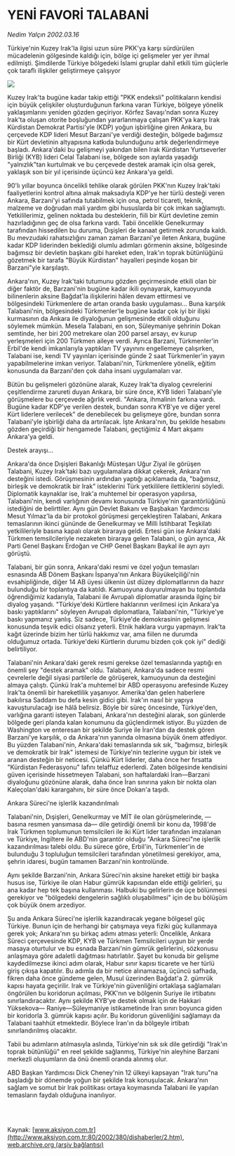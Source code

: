 # YENİ FAVORİ TALABANİ

*Nedim Yalçın 2002.03.16*

<div>
 <p class="spot">
  Türkiye'nin Kuzey Irak'la ilgisi uzun süre PKK'ya karşı sürdürülen mücadelenin gölgesinde kaldığı için, bölge içi gelişmeler yer yer ihmal edilmişti. Şimdilerde Türkiye bölgedeki İslami gruplar dahil etkili tüm güçlerle çok taraflı ilişkiler geliştirmeye çalışıyor
 </p>
 <p class="metin">
 </p>
 <img border="0" src="/web/20020325041156im_/http://www.aksiyon.com.tr/2002/380/resimler/yeni.jpg"/>
 <p class="metin">
  Kuzey Irak'ta bugüne kadar takip ettiği "PKK endeksli" politikaların kendisi için büyük çelişkiler oluşturduğunun farkına varan Türkiye, bölgeye yönelik yaklaşımlarını yeniden gözden geçiriyor. Körfez Savaşı'ndan sonra Kuzey Irak'ta oluşan otorite boşluğundan yararlanmaya çalışan PKK'ya karşı Irak Kürdistan Demokrat Partisi'yle (KDP) yoğun işbirliğine giren Ankara, bu çerçevede  KDP lideri Mesut Barzani'ye verdiği desteğin, bölgede bağımsız bir Kürt devletinin altyapısına  katkıda bulunduğunu artık değerlendirmeye başladı. Ankara'daki bu gelişmeyi yakından bilen Irak Kürdistan Yurtseverler Birliği (KYB) lideri Celal Talabani ise, bölgede son aylarda yaşadığı "yalnızlık"tan kurtulmak ve bu çerçevede destek aramak için olsa gerek, yaklaşık son bir yıl içerisinde üçüncü kez Ankara'ya geldi.
 </p>
 <p class="metin">
  90'lı yıllar boyunca öncelikli tehlike olarak görülen PKK'nın Kuzey Irak'taki faaliyetlerini kontrol altına almak maksadıyla KDP'ye her türlü desteği veren Ankara, Barzani'yi safında tutabilmek için ona, petrol ticareti, teknik, malzeme ve doğrudan mali yardım gibi hususlarda bir çok imkan sağlamıştı. Yetkililerimiz, gelinen noktada bu desteklerin, fiili bir Kürt devletine zemin hazırladığının geç de olsa farkına vardı. Tabii öncelikle Genelkurmay tarafından hissedilen bu duruma, Dışişleri de kanaat getirmek zorunda kaldı. Bu mevzudaki rahatsızlığını zaman zaman Barzani'ye ileten Ankara, bugüne kadar KDP liderinden beklediği olumlu adımları görmenin aksine, bölgesinde bağımsız bir devletin başkanı gibi hareket eden, Irak'ın toprak bütünlüğünü gözetmek bir tarafa "Büyük Kürdistan" hayalleri peşinde koşan bir Barzani"yle karşılaştı.
 </p>
 <p class="metin">
  Ankara'nın, Kuzey Irak'taki tutumunu gözden geçirmesinde etkili olan bir diğer faktör de, Barzani'nin bugüne kadar ikili oynayarak, kamuoyunda bilinenlerin aksine Bağdat'la ilişkilerini hâlen devam ettirmesi ve bölgesindeki Türkmenlere de artan oranda baskı uygulaması... Buna karşılık Talabani'nin, bölgesindeki Türkmenler'le bugüne kadar çok iyi bir ilişki kurmasının da Ankara ile diyaloğunun gelişmesinde etkili olduğunu söylemek mümkün. Mesela Talabani, en son, Süleymaniye şehrinin Dokan semtinde, her biri 200 metrekare olan 200 parsel arsayı, ev kurup yerleşmeleri için 200 Türkmen aileye verdi. Ayrıca Barzani, Türkmenler'in Erbil'de kendi imkanlarıyla yaptıkları TV yayınını engellemeye çalışırken, Talabani ise, kendi TV yayınları içerisinde günde 2 saat Türkmenler'in yayın yapabilmelerine imkan veriyor. Talabani'nin, Türkmenlere yönelik, eğitim konusunda da Barzani'den çok daha insani uygulamaları var.
 </p>
 <p class="metin">
  Bütün bu gelişmeleri gözönüne alarak, Kuzey Irak'ta diyalog çevrelerini çeşitlendirme zarureti duyan Ankara, bir süre önce, KYB lideri Talabani'yle görüşmelere bu çerçevede ağırlık verdi. "Ankara, ihmalinin farkına vardı. Bugüne kadar KDP'ye verilen destek, bundan sonra KYB'ye ve diğer yerel Kürt liderlere verilecek" de denebilecek bu gelişmeye göre, bundan sonra Talabani'yle işbirliği daha da artırılacak. İşte Ankara'nın, bu şekilde hesabını gözden geçirdiği bir hengamede Talabani, geçtiğimiz 4 Mart akşamı Ankara'ya geldi.
 </p>
 <p class="metin">
  Destek arayışı...
 </p>
 <p class="metin">
  Ankara'da önce Dışişleri Bakanlığı Müsteşarı Uğur Ziyal ile görüşen Talabani, Kuzey Irak'taki bazı uygulamalara dikkat çekerek, Ankara'nın desteğini istedi. Görüşmesinin ardından yaptığı açıklamada da, "bağımsız, birleşik ve demokratik bir Irak" isteklerini Türk yetkililere ilettiklerini söyledi. Diplomatik kaynaklar ise, Irak'a muhtemel bir operasyon yapılırsa, Talabani'nin, kendi varlığının devamı konusunda Türkiye'nin garantörlüğünü istediğini de belirttiler. Aynı gün Devlet Bakanı ve Başbakan Yardımcısı Mesut Yılmaz'la da bir protokol görüşmesi gerçekleştiren Talabani, Ankara temaslarının ikinci gününde de Genelkurmay ve Milli İstihbarat Teşkilatı yetkilileriyle basına kapalı olarak biraraya geldi. Ertesi gün ise Ankara'daki Türkmen temsilcileriyle nezaketen biraraya gelen Talabani, o gün ayrıca,  Ak Parti Genel Başkanı Erdoğan ve CHP Genel Başkanı Baykal ile ayrı ayrı görüştü.
 </p>
 <p class="metin">
  Talabani, bir gün sonra, Ankara'daki resmi ve özel yoğun temasları esnasında AB Dönem Başkanı İspanya'nın Ankara Büyükelçiliği'nin evsahipliğinde, diğer 14 AB üyesi ülkenin üst düzey diplomatlarının da hazır bulunduğu bir toplantıya da katıldı. Kamuoyuna duyurulmayan bu toplantıda öğrendiğimiz kadarıyla, Talabani ile  Avrupalı diplomatlar arasında ilginç bir diyalog yaşandı. "Türkiye'deki Kürtlere haklarının verilmesi için Ankara'ya  baskı yaptıklarını" söyleyen  Avrupalı diplomatlara, Talabani'nin, "Türkiye'ye baskı yapmanız yanlış. Siz sadece, Türkiye'de demokrasinin gelişmesi konusunda teşvik edici olsanız yeterli. Etnik haklara vurgu yapmayın. Irak'ta kağıt üzerinde bizim her türlü hakkımız var, ama fiilen ne durumda olduğumuz ortada. Türkiye'deki Kürtlerin durumu bizden çok çok iyi" dediği belirtiliyor.
 </p>
 <p class="metin">
  Talabani'nin Ankara'daki gerek resmi gerekse özel temaslarında yaptığı en önemli şey "destek aramak" oldu. Talabani, Ankara'da sadece resmi çevrelerle değil siyasi partilerle de görüşerek, kamuoyunun da desteğini almaya çalıştı. Çünkü Irak'a muhtemel bir ABD operasyonu arefesinde Kuzey Irak'ta önemli bir hareketlilik yaşanıyor. Amerika'dan gelen haberlere bakılırsa Saddam bu defa kesin gidici gibi. Irak'ın nasıl bir yapıya kavuşturulacağı ise hâlâ belirsiz. Böyle bir süreç öncesinde, Türkiye'den, varlığına garanti isteyen Talabani, Ankara'nın desteğini alarak, son günlerde bölgede geri planda kalan konumunu da güçlendirmek istiyor. Bu yüzden de Washington ve enteresan bir şekilde Suriye ile İran'dan da destek gören Barzani'ye karşılık, o da Ankara'nın yanında olmasına  büyük önem atfediyor. Bu yüzden Talabani'nin, Ankara'daki temaslarında sık sık, "bağımsız, birleşik ve demokratik bir Irak" istemesi de Türkiye'nin tezlerine uygun bir istek ve aranan desteğin bir neticesi. Çünkü Kürt liderler, daha önce her fırsatta "Kürdistan Federasyonu" lafını telaffuz ederlerdi. Zaten bölgesinde kendisini güven içerisinde hissetmeyen Talabani, son haftalardaki İran—Barzani diyaloğunu gözönüne alarak, daha önce İran sınırına yakın bir nokta olan Kaleçolan'daki karargahını, bir süre önce Dokan'a taşıdı.
 </p>
 <p class="metin">
  Ankara Süreci'ne işlerlik kazandırılmalı
 </p>
 <p class="metin">
  Talabani'nin, Dışişleri, Genelkurmay ve MİT ile olan görüşmelerinde, —basına resmen yansımasa da— dile getirdiği önemli bir konu da, 1998'de Irak Türkmen toplumunun temsilcileri ile iki Kürt lider tarafından imzalanan ve Türkiye, İngiltere ile ABD'nin garantör olduğu "Ankara Süreci"ne işlerlik kazandırılması talebi oldu. Bu sürece göre, Erbil'in, Türkmenler'in de bulunduğu 3 topluluğun temsilcileri tarafından yönetilmesi gerekiyor, ama, şehrin idaresi, bugün tamamen Barzani'nin kontrolünde.
 </p>
 <p class="metin">
  Aynı şekilde Barzani'nin, Ankara Süreci'nin aksine hareket ettiği bir başka husus ise, Türkiye ile olan Habur gümrük kapısından elde ettiği gelirleri, şu ana kadar hep tek başına kullanması. Halbuki bu gelirlerin de üçe bölünmesi gerekiyor ve "bölgedeki dengelerin sağlıklı oluşabilmesi" için de bu bölüşüm çok büyük önem arzediyor.
 </p>
 <p class="metin">
  Şu anda Ankara Süreci'ne işlerlik kazandıracak yegane bölgesel güç Türkiye. Bunun için de herhangi bir çatışmaya veya fiziki güç kullanmaya gerek yok; Ankara'nın şu birkaç adımı atması yeterli: Öncelikle, Ankara Süreci çerçevesinde KDP, KYB ve Türkmen Temsilcileri uygun bir yerde masaya oturtulur ve bu esnada Barzani'nin gümrük gelirlerini, sözkonusu anlaşmaya göre adaletli dağıtması hatırlatılır. Şayet bu konuda bir gelişme kaydedilmezse ikinci adım olarak, Habur sınır kapısı ticarete ve her türlü giriş çıkışa kapatılır. Bu adımla da bir netice alınamazsa, üçüncü safhada, fikren daha önce gündeme gelen, Musul üzerinden Bağdat'a 2. gümrük kapısı hayata geçirilir. Irak ve Türkiye'nin güvenliğini ortaklaşa sağlamaları öngörülen bu koridorun açılması, PKK'nın ve bölgenin Suriye ile irtibatını sınırlandıracaktır. Aynı şekilde KYB'ye destek olmak için de Hakkari Yüksekova— Raniye—Süleymaniye istikametinde İran sınırı boyunca giden bir koridorla 3. gümrük kapısı açılır. Bu koridorun güvenliğini sağlamayı da Talabani taahhüt etmektedir. Böylece İran'ın da bölgeyle irtibatı sınırlandırılmış olacaktır.
 </p>
 <p class="metin">
  Tabii bu adımların atılmasıyla aslında, Türkiye'nin sık sık dile getirdiği "Irak'ın toprak bütünlüğü" en reel şekilde sağlanmış, Türkiye'nin aleyhine Barzani merkezli oluşumların da önü önemli oranda alınmış olur.
 </p>
 <p class="metin">
  ABD Başkan Yardımcısı Dick Cheney'nin 12 ülkeyi kapsayan "Irak turu"na başladığı bir dönemde  yoğun bir şekilde Irak konuşulacak. Ankara'nın sağlam ve somut bir Irak politikası ortaya koymasında Talabani ile yapılan temasların faydalı olduğuna inanılıyor.
 </p>
 <p class="metin">
 </p>
 <br/>
 <br/>
</div>

Kaynak: [www.aksiyon.com.tr](http://www.aksiyon.com.tr:80/2002/380/dishaberler/2.htm), [web.archive.org (arşiv bağlantısı)](http://web.archive.org/web/20020325041156/http://www.aksiyon.com.tr:80/2002/380/dishaberler/2.htm)
